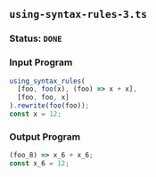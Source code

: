 ## `using-syntax-rules-3.ts`

### Status: `DONE`

### Input Program

```typescript
using_syntax_rules(
  [foo, foo(x), (foo) => x + x],
  [foo, foo, x]
).rewrite(foo(foo));
const x = 12;
```

### Output Program

```typescript
(foo_8) => x_6 + x_6;
const x_6 = 12;
```

